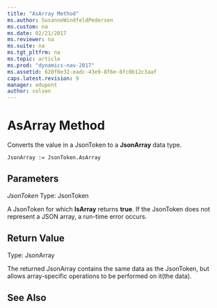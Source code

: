 ```yaml
---
title: "AsArray Method"
ms.author: SusanneWindfeldPedersen
ms.custom: na
ms.date: 02/21/2017
ms.reviewer: na
ms.suite: na
ms.tgt_pltfrm: na
ms.topic: article
ms.prod: "dynamics-nav-2017"
ms.assetid: 620f0e32-eadc-43e9-8f6e-8fc0b12c3aaf
caps.latest.revision: 9
manager: edupont
author: solsen
---
```


# AsArray Method

Converts the value in a JsonToken to a **JsonArray** data type.

```
JsonArray := JsonToken.AsArray
```

## Parameters
*JsonToken*
Type: JsonToken

A JsonToken for which **IsArray** returns **true**. If the JsonToken does not represent a JSON array, a run-time error occurs.

## Return Value
Type: JsonArray

The returned JsonArray contains the same data as the JsonToken, but allows array-specific operations to be performed on it(the data).

## See Also
